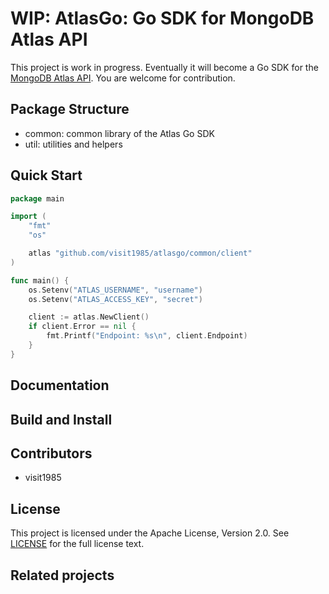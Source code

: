 # WIP: AtlasGo: Go SDK for MongoDB Atlas API

This project is work in progress. Eventually it will become a Go SDK for the [MongoDB Atlas API](https://docs.atlas.mongodb.com/api/). You are welcome for contribution.


## Package Structure

*  common: common library of the Atlas Go SDK
*  util: utilities and helpers


## Quick Start

```go
package main

import (
	"fmt"
	"os"

	atlas "github.com/visit1985/atlasgo/common/client"
)

func main() {
	os.Setenv("ATLAS_USERNAME", "username")
	os.Setenv("ATLAS_ACCESS_KEY", "secret")

	client := atlas.NewClient()
	if client.Error == nil {
		fmt.Printf("Endpoint: %s\n", client.Endpoint)
	}
}

```


## Documentation


## Build and Install


## Contributors

  * visit1985


## License

This project is licensed under the Apache License, Version 2.0. See [LICENSE](https://github.com/visit1985/atlasgo/blob/master/LICENSE.txt) for the full license text.


## Related projects
